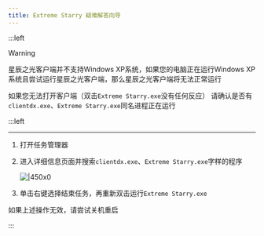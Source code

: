 ```yaml
---
title: Extreme Starry 疑难解答向导
---
```


:::left

> [!warning]
> 星辰之光客户端并不支持Windows XP系统，如果您的电脑正在运行Windows XP系统且尝试运行星辰之光客户端，那么星辰之光客户端将无法正常运行

如果您无法打开客户端（双击`Extreme Starry.exe`没有任何反应）
请确认是否有`clientdx.exe`、`Extreme Starry.exe`同名进程正在运行

:::left

---

1. 打开任务管理器

1. 进入详细信息页面并搜索`clientdx.exe`、`Extreme Starry.exe`字样的程序

   ![|450x0](image/GameRunning/1701930711777.webp)

1. 单击右键选择结束任务，再重新双击运行`Extreme Starry.exe`

如果上述操作无效，请尝试关机重启

:::
